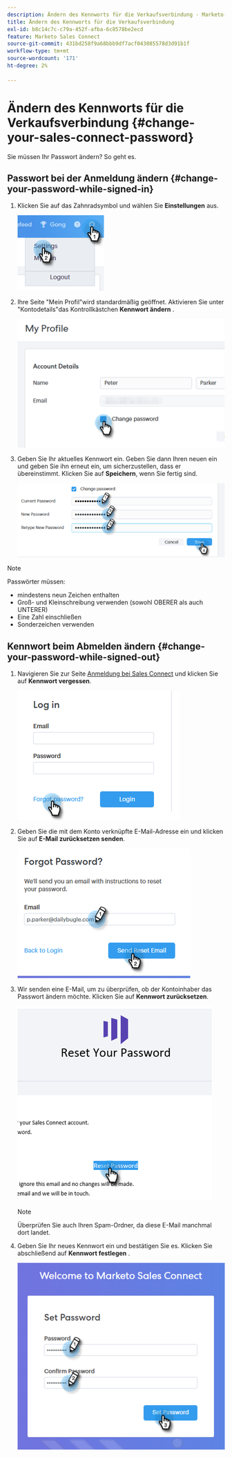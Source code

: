```yaml
---
description: Ändern des Kennworts für die Verkaufsverbindung - Marketo-Dokumente - Produktdokumentation
title: Ändern des Kennworts für die Verkaufsverbindung
exl-id: b8c14c7c-c79a-452f-afba-6c8578be2ecd
feature: Marketo Sales Connect
source-git-commit: 431bd258f9a68bbb9df7acf043085578d3d91b1f
workflow-type: tm+mt
source-wordcount: '171'
ht-degree: 2%

---
```


# Ändern des Kennworts für die Verkaufsverbindung {#change-your-sales-connect-password}

Sie müssen Ihr Passwort ändern? So geht es.

## Passwort bei der Anmeldung ändern {#change-your-password-while-signed-in}

1. Klicken Sie auf das Zahnradsymbol und wählen Sie **Einstellungen** aus.

   ![](assets/change-your-sales-connect-password-1.png)

1. Ihre Seite &quot;Mein Profil&quot;wird standardmäßig geöffnet. Aktivieren Sie unter &quot;Kontodetails&quot;das Kontrollkästchen **Kennwort ändern** .

   ![](assets/change-your-sales-connect-password-2.png)

1. Geben Sie Ihr aktuelles Kennwort ein. Geben Sie dann Ihren neuen ein und geben Sie ihn erneut ein, um sicherzustellen, dass er übereinstimmt. Klicken Sie auf **Speichern**, wenn Sie fertig sind.

   ![](assets/change-your-sales-connect-password-3.png)

>[!NOTE]
>
>Passwörter müssen:
>
>* mindestens neun Zeichen enthalten
>* Groß- und Kleinschreibung verwenden (sowohl OBERER als auch UNTERER)
>* Eine Zahl einschließen
>* Sonderzeichen verwenden

## Kennwort beim Abmelden ändern {#change-your-password-while-signed-out}

1. Navigieren Sie zur Seite [Anmeldung bei Sales Connect](https://toutapp.com/login) und klicken Sie auf **Kennwort vergessen**.

   ![](assets/change-your-sales-connect-password-4.png)

1. Geben Sie die mit dem Konto verknüpfte E-Mail-Adresse ein und klicken Sie auf **E-Mail zurücksetzen senden**.

   ![](assets/change-your-sales-connect-password-5.png)

1. Wir senden eine E-Mail, um zu überprüfen, ob der Kontoinhaber das Passwort ändern möchte. Klicken Sie auf **Kennwort zurücksetzen**.

   ![](assets/change-your-sales-connect-password-6.png)

   >[!NOTE]
   >
   >Überprüfen Sie auch Ihren Spam-Ordner, da diese E-Mail manchmal dort landet.

1. Geben Sie Ihr neues Kennwort ein und bestätigen Sie es. Klicken Sie abschließend auf **Kennwort festlegen** .

   ![](assets/change-your-sales-connect-password-7.png)
